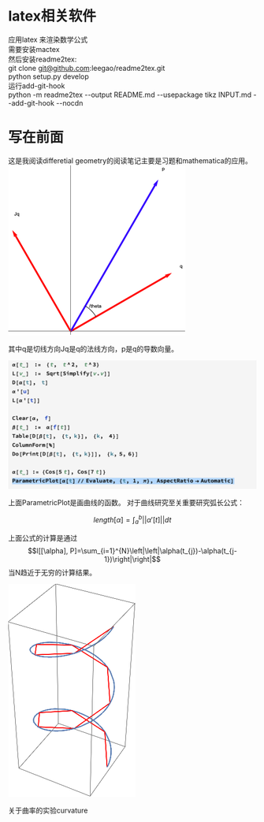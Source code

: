 # latex相关软件
应用latex 来渲染数学公式  
需要安装mactex  
然后安装readme2tex:  
git clone git@github.com:leegao/readme2tex.git  
python setup.py develop  
运行add-git-hook  
python -m readme2tex --output README.md --usepackage tikz INPUT.md --add-git-hook --nocdn  
# 写在前面
 这是我阅读differetial geometry的阅读笔记主要是习题和mathematica的应用。
 ![figure1-1示意图](./figure1-1.png)
 
 其中q是切线方向Jq是q的法线方向，p是q的导数向量。

![Mathematica1-2note](./note1-2.png)

上面ParametricPlot是画曲线的函数。
对于曲线研究至关重要研究弧长公式：  

$$length[\alpha] = \int_{a}^{b}\left|\left|\alpha'[t]\right|\right|dt$$

上面公式的计算是通过
$$l[[\alpha], P]=\sum_{i=1}^{N}\left|\left|\alpha(t_{j})-\alpha(t_{j-1})\right|\right|$$
当N趋近于无穷的计算结果。

![Mathematica1-3note](./figures/figure_integrate.png)

关于曲率的实验curvature

